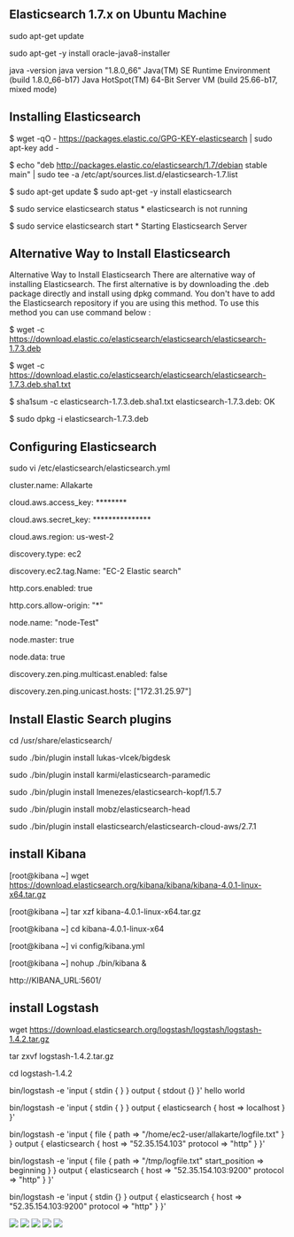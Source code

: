 Elasticsearch 1.7.x on Ubuntu Machine
-------------------------------------------------------
sudo apt-get update

sudo apt-get -y install oracle-java8-installer

java -version java version "1.8.0_66" Java(TM) SE Runtime Environment (build 1.8.0_66-b17) Java HotSpot(TM) 64-Bit Server VM (build 25.66-b17, mixed mode)

Installing Elasticsearch
--------------------------------

$ wget -qO - https://packages.elastic.co/GPG-KEY-elasticsearch | sudo apt-key add -

$ echo "deb http://packages.elastic.co/elasticsearch/1.7/debian stable main" | sudo tee -a /etc/apt/sources.list.d/elasticsearch-1.7.list

$ sudo apt-get update $ sudo apt-get -y install elasticsearch

$ sudo service elasticsearch status * elasticsearch is not running

$ sudo service elasticsearch start * Starting Elasticsearch Server

Alternative Way to Install Elasticsearch
------------------------------------------------------

Alternative Way to Install Elasticsearch
There are alternative way of installing Elasticsearch. The first alternative is by downloading the .deb package directly and install using dpkg command. You don't have to add the Elasticsearch repository if you are using this method. To use this method you can use command below :

$ wget -c https://download.elastic.co/elasticsearch/elasticsearch/elasticsearch-1.7.3.deb

$ wget -c https://download.elastic.co/elasticsearch/elasticsearch/elasticsearch-1.7.3.deb.sha1.txt

$ sha1sum -c elasticsearch-1.7.3.deb.sha1.txt elasticsearch-1.7.3.deb: OK

$ sudo dpkg -i elasticsearch-1.7.3.deb

Configuring Elasticsearch
------------------------------------
sudo vi /etc/elasticsearch/elasticsearch.yml

cluster.name: Allakarte

cloud.aws.access_key: ********

cloud.aws.secret_key: ***************

cloud.aws.region: us-west-2

discovery.type: ec2

discovery.ec2.tag.Name: "EC-2 Elastic search"

http.cors.enabled: true

http.cors.allow-origin: "*"

node.name: "node-Test"

node.master: true

node.data: true

discovery.zen.ping.multicast.enabled: false

discovery.zen.ping.unicast.hosts: ["172.31.25.97"]


Install Elastic Search plugins 
------------------------------------------
cd /usr/share/elasticsearch/

sudo ./bin/plugin install  lukas-vlcek/bigdesk

sudo ./bin/plugin install  karmi/elasticsearch-paramedic

sudo ./bin/plugin install lmenezes/elasticsearch-kopf/1.5.7

sudo ./bin/plugin install  mobz/elasticsearch-head

sudo ./bin/plugin install  elasticsearch/elasticsearch-cloud-aws/2.7.1

install Kibana
--------------------
[root@kibana ~] wget https://download.elasticsearch.org/kibana/kibana/kibana-4.0.1-linux-x64.tar.gz

[root@kibana ~] tar xzf kibana-4.0.1-linux-x64.tar.gz

[root@kibana ~] cd kibana-4.0.1-linux-x64

[root@kibana ~] vi config/kibana.yml 

[root@kibana ~] nohup ./bin/kibana &

http://KIBANA_URL:5601/

install Logstash
----------------------
wget https://download.elasticsearch.org/logstash/logstash/logstash-1.4.2.tar.gz 

tar zxvf logstash-1.4.2.tar.gz 

cd logstash-1.4.2

bin/logstash -e 'input { stdin { } } output { stdout {} }' 
hello world 

bin/logstash -e 'input { stdin { } } output { elasticsearch { host => localhost } }' 

bin/logstash -e 'input { file { path => "/home/ec2-user/allakarte/logfile.txt" } } output { elasticsearch { host => "52.35.154.103" protocol => "http" } }'

bin/logstash -e 'input { file { path => "/tmp/logfile.txt" start_position => beginning  } } output { elasticsearch { host => "52.35.154.103:9200" protocol => "http" } }'

bin/logstash -e 'input { stdin {} }   output { elasticsearch { host => "52.35.154.103:9200" protocol => "http" } }'




[<img src="https://s3-us-west-2.amazonaws.com/martinsocial/MARTIN2.png" />](http://gennexttraining.herokuapp.com/)
[<img src="https://s3-us-west-2.amazonaws.com/martinsocial/github.png" />](https://github.com/tkssharma)
[<img src="https://s3-us-west-2.amazonaws.com/martinsocial/mail.png" />](mailto:tarun.softengg@gmail.com)
[<img src="https://s3-us-west-2.amazonaws.com/martinsocial/linkedin.png" />](https://www.linkedin.com/in/tkssharma)
[<img src="https://s3-us-west-2.amazonaws.com/martinsocial/twitter.png" />](https://twitter.com/tkssharma)
